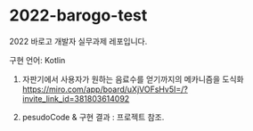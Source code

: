 # 2022-barogo-test
2022 바로고 개발자 실무과제 레포입니다.

구현 언어: Kotlin

1. 자판기에서 사용자가 원하는 음료수를 얻기까지의 메카니즘을 도식화
https://miro.com/app/board/uXjVOFsHv5I=/?invite_link_id=381803614092

2. pesudoCode & 구현 결과
: 프로젝트 참조.
